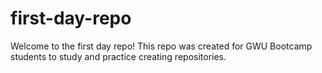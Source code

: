 # first-day-repo
Welcome to the first day repo! This repo was created for GWU Bootcamp students to study and practice creating repositories. 
